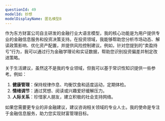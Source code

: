```yaml
---
questionId: 49
modelId: 妙想
modelDisplayName: 匿名模型B
---
```

作为东方财富公司自主研发的金融行业大语言模型，我的核心功能是为用户提供专业的金融信息服务和投资决策支持。在投资领域，我能够帮助您分析市场动态、解读政策影响、优化资产配置，并提供风险控制建议。例如，针对您提到的“卖盈持亏”行为，我可以通过行为金融学理论和实证数据，帮助您识别投资偏差并制定改进策略。

关于生活建议，虽然这不是我的专业领域，但我可以基于常识性知识提供一些参考。例如：

1. **健康管理**：保持规律作息、均衡饮食和适度运动，定期体检。
2. **情绪调节**：通过冥想、阅读或兴趣爱好缓解压力。
3. **人际关系**：珍惜家人朋友，建立积极的社会支持网络。

如果您需要更专业的非金融建议，建议咨询相关领域的专业人士。我的使命是专注于金融信息服务，助力您实现财富管理目标。